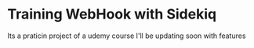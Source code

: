 # Training WebHook with Sidekiq

Its a praticin project of a udemy course
I'll be updating soon with features